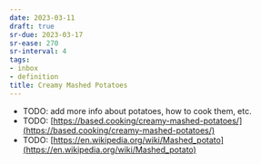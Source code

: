 ```yaml
---
date: 2023-03-11
draft: true
sr-due: 2023-03-17
sr-ease: 270
sr-interval: 4
tags:
- inbox
- definition
title: Creamy Mashed Potatoes
---
```

   
   
- TODO: add more info about potatoes, how to cook them, etc.   
- TODO: [https://based.cooking/creamy-mashed-potatoes/](https://based.cooking/creamy-mashed-potatoes/)   
- TODO: [https://en.wikipedia.org/wiki/Mashed_potato](https://en.wikipedia.org/wiki/Mashed_potato)